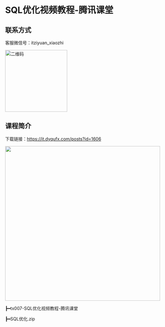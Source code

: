 # SQL优化视频教程-腾讯课堂

## 联系方式

客服微信号：itziyuan_xiaozhi

<img src="https://ziyuanyun.oss-cn-guangzhou.aliyuncs.com/common/20240614073449/666b82192834a.jpg" width="200" height="200" alt="二维码">

## 课程简介

下载链接：https://it.dyqufx.com/posts?id=1606

<img src="https://ziyuanyun.oss-cn-guangzhou.aliyuncs.com/yun/20240515183244/66448f4cde4fa.jpg" width="500" alt="">

  ┣━tx007-SQL优化视频教程-腾讯课堂

 ┣━SQL优化.zip

 &nbsp;

  